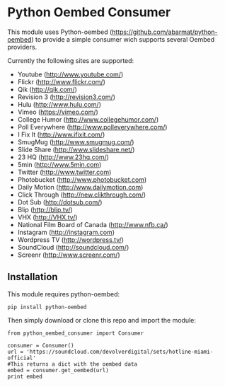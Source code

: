 Python Oembed Consumer
======================

This module uses Python-oembed (https://github.com/abarmat/python-oembed) to provide a simple consumer wich supports several Oembed providers.

Currently the following sites are supported:
* Youtube (http://www.youtube.com/)
* Flickr (http://www.flickr.com/)
* Qik (http://qik.com/)
* Revision 3 (http://revision3.com/)
* Hulu (http://www.hulu.com/)
* Vimeo (https://vimeo.com/)
* College Humor (http://www.collegehumor.com/)
* Poll Everywhere (http://www.polleverywhere.com/)
* I Fix It (http://www.ifixit.com/)
* SmugMug (http://www.smugmug.com/)
* Slide Share (http://www.slideshare.net/)
* 23 HQ (http://www.23hq.com/)
* 5min (http://www.5min.com)
* Twitter (http://www.twitter.com)
* Photobucket (http://www.photobucket.com)
* Daily Motion (http://www.dailymotion.com)
* Click Through (http://new.clikthrough.com/)
* Dot Sub (http://dotsub.com/)
* Blip (http://blip.tv/)
* VHX (http://VHX.tv/)
* National Film Board of Canada (http://www.nfb.ca/)
* Instagram (http://instagram.com)
* Wordpress TV (http://wordpress.tv/)
* SoundCloud (http://soundcloud.com/)
* Screenr (http://www.screenr.com/)

Installation
------------

This module requires python-oembed:

    pip install python-oembed
    
Then simply download or clone this repo and import the module:

    from python_oembed_consumer import Consumer
    
    consumer = Consumer()
    url = 'https://soundcloud.com/devolverdigital/sets/hotline-miami-official'
    #This returns a dict with the oembed data
    embed = consumer.get_oembed(url)
    print embed
    
